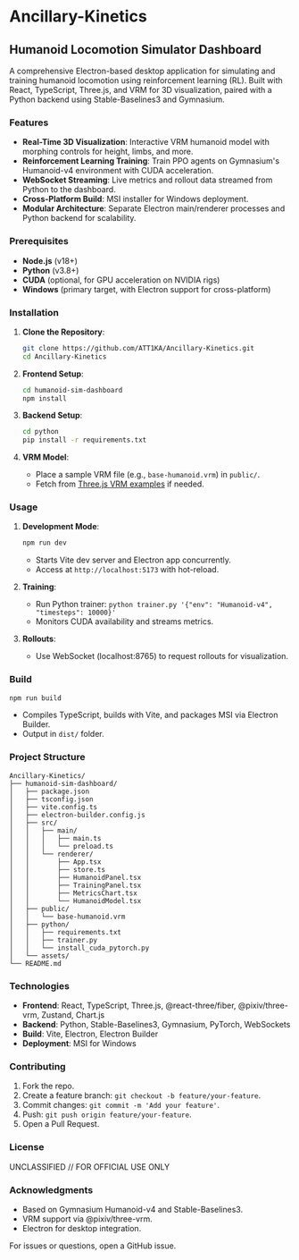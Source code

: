 # Ancillary-Kinetics

## Humanoid Locomotion Simulator Dashboard

A comprehensive Electron-based desktop application for simulating and training humanoid locomotion using reinforcement learning (RL). Built with React, TypeScript, Three.js, and VRM for 3D visualization, paired with a Python backend using Stable-Baselines3 and Gymnasium.

### Features

- **Real-Time 3D Visualization**: Interactive VRM humanoid model with morphing controls for height, limbs, and more.
- **Reinforcement Learning Training**: Train PPO agents on Gymnasium's Humanoid-v4 environment with CUDA acceleration.
- **WebSocket Streaming**: Live metrics and rollout data streamed from Python to the dashboard.
- **Cross-Platform Build**: MSI installer for Windows deployment.
- **Modular Architecture**: Separate Electron main/renderer processes and Python backend for scalability.

### Prerequisites

- **Node.js** (v18+)
- **Python** (v3.8+)
- **CUDA** (optional, for GPU acceleration on NVIDIA rigs)
- **Windows** (primary target, with Electron support for cross-platform)

### Installation

1. **Clone the Repository**:
   ```bash
   git clone https://github.com/ATT1KA/Ancillary-Kinetics.git
   cd Ancillary-Kinetics
   ```

2. **Frontend Setup**:
   ```bash
   cd humanoid-sim-dashboard
   npm install
   ```

3. **Backend Setup**:
   ```bash
   cd python
   pip install -r requirements.txt
   ```

4. **VRM Model**:
   - Place a sample VRM file (e.g., `base-humanoid.vrm`) in `public/`.
   - Fetch from [Three.js VRM examples](https://threejs.org/examples/#webgl_loader_gltf_variants) if needed.

### Usage

1. **Development Mode**:
   ```bash
   npm run dev
   ```
   - Starts Vite dev server and Electron app concurrently.
   - Access at `http://localhost:5173` with hot-reload.

2. **Training**:
   - Run Python trainer: `python trainer.py '{"env": "Humanoid-v4", "timesteps": 10000}'`
   - Monitors CUDA availability and streams metrics.

3. **Rollouts**:
   - Use WebSocket (localhost:8765) to request rollouts for visualization.

### Build

```bash
npm run build
```
- Compiles TypeScript, builds with Vite, and packages MSI via Electron Builder.
- Output in `dist/` folder.

### Project Structure

```
Ancillary-Kinetics/
├── humanoid-sim-dashboard/
│   ├── package.json
│   ├── tsconfig.json
│   ├── vite.config.ts
│   ├── electron-builder.config.js
│   ├── src/
│   │   ├── main/
│   │   │   ├── main.ts
│   │   │   └── preload.ts
│   │   └── renderer/
│   │       ├── App.tsx
│   │       ├── store.ts
│   │       ├── HumanoidPanel.tsx
│   │       ├── TrainingPanel.tsx
│   │       ├── MetricsChart.tsx
│   │       └── HumanoidModel.tsx
│   ├── public/
│   │   └── base-humanoid.vrm
│   ├── python/
│   │   ├── requirements.txt
│   │   ├── trainer.py
│   │   └── install_cuda_pytorch.py
│   └── assets/
└── README.md
```

### Technologies

- **Frontend**: React, TypeScript, Three.js, @react-three/fiber, @pixiv/three-vrm, Zustand, Chart.js
- **Backend**: Python, Stable-Baselines3, Gymnasium, PyTorch, WebSockets
- **Build**: Vite, Electron, Electron Builder
- **Deployment**: MSI for Windows

### Contributing

1. Fork the repo.
2. Create a feature branch: `git checkout -b feature/your-feature`.
3. Commit changes: `git commit -m 'Add your feature'`.
4. Push: `git push origin feature/your-feature`.
5. Open a Pull Request.

### License

UNCLASSIFIED // FOR OFFICIAL USE ONLY

### Acknowledgments

- Based on Gymnasium Humanoid-v4 and Stable-Baselines3.
- VRM support via @pixiv/three-vrm.
- Electron for desktop integration.

For issues or questions, open a GitHub issue.